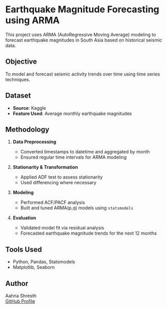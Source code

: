 # Earthquake Magnitude Forecasting using ARMA

This project uses ARMA (AutoRegressive Moving Average) modeling to forecast earthquake magnitudes in South Asia based on historical seismic data.

## Objective
To model and forecast seismic activity trends over time using time series techniques.

## Dataset
- **Source**: Kaggle
- **Feature Used**: Average monthly earthquake magnitudes

## Methodology
1. **Data Preprocessing**
   - Converted timestamps to datetime and aggregated by month
   - Ensured regular time intervals for ARMA modeling

2. **Stationarity & Transformation**
   - Applied ADF test to assess stationarity
   - Used differencing where necessary

3. **Modeling**
   - Performed ACF/PACF analysis
   - Built and tuned ARMA(p,q) models using `statsmodels`

4. **Evaluation**
   - Validated model fit via residual analysis
   - Forecasted earthquake magnitude trends for the next 12 months

## Tools Used
- Python, Pandas, Statsmodels
- Matplotlib, Seaborn

## Author
Aahna Shresth  
[GitHub Profile](https://github.com/aahna-shresth)
